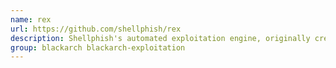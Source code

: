 ```yaml
---
name: rex
url: https://github.com/shellphish/rex
description: Shellphish's automated exploitation engine, originally created for the Cyber Grand Challenge.
group: blackarch blackarch-exploitation
---
```

